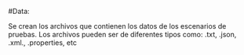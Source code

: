 #Data: 

Se crean los archivos que contienen los datos de los escenarios de
pruebas. Los archivos pueden ser de diferentes tipos como: .txt, .json, .xml.,
.properties, etc